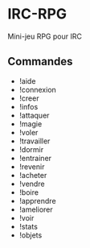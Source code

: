 IRC-RPG
=======

Mini-jeu RPG pour IRC

Commandes
---------

* !aide
* !connexion
* !creer
* !infos
* !attaquer
* !magie
* !voler
* !travailler
* !dormir
* !entrainer
* !revenir
* !acheter
* !vendre
* !boire
* !apprendre
* !ameliorer
* !voir
* !stats
* !objets

